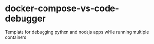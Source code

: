 # docker-compose-vs-code-debugger
Template for debugging python and nodejs apps while running multiple containers
